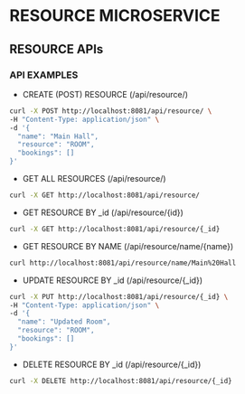 # RESOURCE MICROSERVICE

## RESOURCE APIs

### API EXAMPLES

- CREATE (POST) RESOURCE (/api/resource/)
```bash
curl -X POST http://localhost:8081/api/resource/ \
-H "Content-Type: application/json" \
-d '{
  "name": "Main Hall",
  "resource": "ROOM",
  "bookings": []
}'
```

- GET ALL RESOURCES (/api/resource/)
```bash
curl -X GET http://localhost:8081/api/resource/
```

- GET RESOURCE BY _id (/api/resource/{id})
```bash
curl -X GET http://localhost:8081/api/resource/{_id}
```

- GET RESOURCE BY NAME (/api/resource/name/{name})
```bash
curl http://localhost:8081/api/resource/name/Main%20Hall
```

- UPDATE RESOURCE BY _id (/api/resource/{_id})
```bash
curl -X PUT http://localhost:8081/api/resource/{_id} \
-H "Content-Type: application/json" \
-d '{
  "name": "Updated Room",
  "resource": "ROOM",
  "bookings": []
}'
```

- DELETE RESOURCE BY _id (/api/resource/{_id})
```bash
curl -X DELETE http://localhost:8081/api/resource/{_id}
```